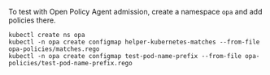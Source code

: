 To test with Open Policy Agent admission, create a namespace `opa` and
add policies there.

```
kubectl create ns opa
kubectl -n opa create configmap helper-kubernetes-matches --from-file opa-policies/matches.rego
kubectl -n opa create configmap test-pod-name-prefix --from-file opa-policies/test-pod-name-prefix.rego
```
